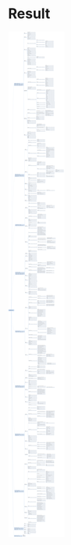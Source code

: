 # Result

![image](https://github.com/aopengai/knowledge-tree-construction-and-application/blob/master/demo_knowledge_trees/Data%20mining%20theory%20and%20algorithm.png)

